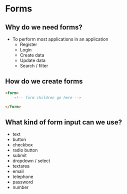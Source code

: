 # Forms



## Why do we need forms?
- To perform most applications in an application
    - Register
    - Login
    - Create data
    - Update data
    - Search / filter

## How do we create forms

```html
<form>
    <!-- form children go here -->

</form>
```

## What kind of form input can we use?
- text
- button
- checkbox
- radio button
- submit
- dropdown / select
- textarea
- email
- telephone
- password
- number


